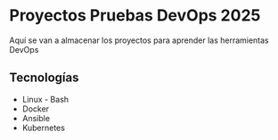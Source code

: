 # Proyectos Pruebas DevOps 2025

Aquí se van a almacenar los proyectos para aprender las herramientas DevOps

## Tecnologías 
- Linux - Bash
- Docker
- Ansible
- Kubernetes
